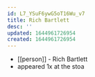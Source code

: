 ```yaml
---
id: L7_YSuF6ywG5oT16Wu_v7
title: Rich Bartlett
desc: ''
updated: 1644961726954
created: 1644961726954
---
```



- [[person]] - Rich Bartlett
- appeared 1x at the stoa
